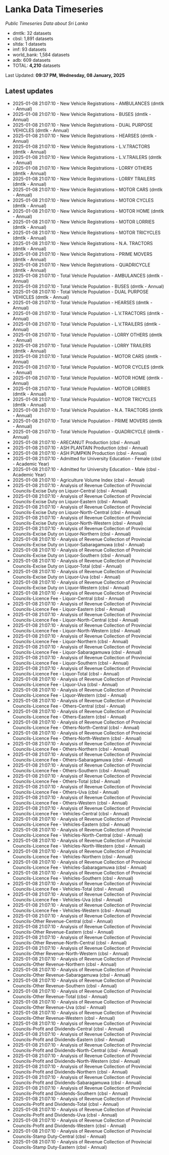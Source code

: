 # Lanka Data Timeseries
*Public Timeseries Data about Sri Lanka*

* dmtlk: 32 datasets
* cbsl: 1,891 datasets
* sltda: 1 datasets
* imf: 93 datasets
* world_bank: 1,584 datasets
* adb: 609 datasets
* TOTAL: **4,210** datasets

Last Updated: **09:37 PM, Wednesday, 08 January, 2025**

## Latest updates

* 2025-01-08 21:07:10 - New Vehicle Registrations - AMBULANCES (dmtlk - Annual)
* 2025-01-08 21:07:10 - New Vehicle Registrations - BUSES (dmtlk - Annual)
* 2025-01-08 21:07:10 - New Vehicle Registrations - DUAL PURPOSE VEHICLES (dmtlk - Annual)
* 2025-01-08 21:07:10 - New Vehicle Registrations - HEARSES (dmtlk - Annual)
* 2025-01-08 21:07:10 - New Vehicle Registrations - L.V.TRACTORS (dmtlk - Annual)
* 2025-01-08 21:07:10 - New Vehicle Registrations - L.V.TRAILERS (dmtlk - Annual)
* 2025-01-08 21:07:10 - New Vehicle Registrations - LORRY OTHERS (dmtlk - Annual)
* 2025-01-08 21:07:10 - New Vehicle Registrations - LORRY TRAILERS (dmtlk - Annual)
* 2025-01-08 21:07:10 - New Vehicle Registrations - MOTOR CARS (dmtlk - Annual)
* 2025-01-08 21:07:10 - New Vehicle Registrations - MOTOR CYCLES (dmtlk - Annual)
* 2025-01-08 21:07:10 - New Vehicle Registrations - MOTOR HOME (dmtlk - Annual)
* 2025-01-08 21:07:10 - New Vehicle Registrations - MOTOR LORRIES (dmtlk - Annual)
* 2025-01-08 21:07:10 - New Vehicle Registrations - MOTOR TRICYCLES (dmtlk - Annual)
* 2025-01-08 21:07:10 - New Vehicle Registrations - N.A. TRACTORS (dmtlk - Annual)
* 2025-01-08 21:07:10 - New Vehicle Registrations - PRIME MOVERS (dmtlk - Annual)
* 2025-01-08 21:07:10 - New Vehicle Registrations - QUADRICYCLE (dmtlk - Annual)
* 2025-01-08 21:07:10 - Total Vehicle Population - AMBULANCES (dmtlk - Annual)
* 2025-01-08 21:07:10 - Total Vehicle Population - BUSES (dmtlk - Annual)
* 2025-01-08 21:07:10 - Total Vehicle Population - DUAL PURPOSE VEHICLES (dmtlk - Annual)
* 2025-01-08 21:07:10 - Total Vehicle Population - HEARSES (dmtlk - Annual)
* 2025-01-08 21:07:10 - Total Vehicle Population - L.V.TRACTORS (dmtlk - Annual)
* 2025-01-08 21:07:10 - Total Vehicle Population - L.V.TRAILERS (dmtlk - Annual)
* 2025-01-08 21:07:10 - Total Vehicle Population - LORRY OTHERS (dmtlk - Annual)
* 2025-01-08 21:07:10 - Total Vehicle Population - LORRY TRAILERS (dmtlk - Annual)
* 2025-01-08 21:07:10 - Total Vehicle Population - MOTOR CARS (dmtlk - Annual)
* 2025-01-08 21:07:10 - Total Vehicle Population - MOTOR CYCLES (dmtlk - Annual)
* 2025-01-08 21:07:10 - Total Vehicle Population - MOTOR HOME (dmtlk - Annual)
* 2025-01-08 21:07:10 - Total Vehicle Population - MOTOR LORRIES (dmtlk - Annual)
* 2025-01-08 21:07:10 - Total Vehicle Population - MOTOR TRICYCLES (dmtlk - Annual)
* 2025-01-08 21:07:10 - Total Vehicle Population - N.A. TRACTORS (dmtlk - Annual)
* 2025-01-08 21:07:10 - Total Vehicle Population - PRIME MOVERS (dmtlk - Annual)
* 2025-01-08 21:07:10 - Total Vehicle Population - QUADRICYCLE (dmtlk - Annual)
* 2025-01-08 21:07:10 - ARECANUT Production (cbsl - Annual)
* 2025-01-08 21:07:10 - ASH PLANTAIN Production (cbsl - Annual)
* 2025-01-08 21:07:10 - ASH PUMPKIN Production (cbsl - Annual)
* 2025-01-08 21:07:10 - Admitted for University Education - Female (cbsl - Academic Year)
* 2025-01-08 21:07:10 - Admitted for University Education - Male (cbsl - Academic Year)
* 2025-01-08 21:07:10 - Agriculture Volume Index (cbsl - Annual)
* 2025-01-08 21:07:10 - Analysis of Revenue Collection of Provincial Councils-Excise Duty on Liquor-Central (cbsl - Annual)
* 2025-01-08 21:07:10 - Analysis of Revenue Collection of Provincial Councils-Excise Duty on Liquor-Eastern (cbsl - Annual)
* 2025-01-08 21:07:10 - Analysis of Revenue Collection of Provincial Councils-Excise Duty on Liquor-North-Central (cbsl - Annual)
* 2025-01-08 21:07:10 - Analysis of Revenue Collection of Provincial Councils-Excise Duty on Liquor-North-Western (cbsl - Annual)
* 2025-01-08 21:07:10 - Analysis of Revenue Collection of Provincial Councils-Excise Duty on Liquor-Northern (cbsl - Annual)
* 2025-01-08 21:07:10 - Analysis of Revenue Collection of Provincial Councils-Excise Duty on Liquor-Sabaragamuwa (cbsl - Annual)
* 2025-01-08 21:07:10 - Analysis of Revenue Collection of Provincial Councils-Excise Duty on Liquor-Southern (cbsl - Annual)
* 2025-01-08 21:07:10 - Analysis of Revenue Collection of Provincial Councils-Excise Duty on Liquor-Total (cbsl - Annual)
* 2025-01-08 21:07:10 - Analysis of Revenue Collection of Provincial Councils-Excise Duty on Liquor-Uva (cbsl - Annual)
* 2025-01-08 21:07:10 - Analysis of Revenue Collection of Provincial Councils-Excise Duty on Liquor-Western (cbsl - Annual)
* 2025-01-08 21:07:10 - Analysis of Revenue Collection of Provincial Councils-Licence Fee - Liquor-Central (cbsl - Annual)
* 2025-01-08 21:07:10 - Analysis of Revenue Collection of Provincial Councils-Licence Fee - Liquor-Eastern (cbsl - Annual)
* 2025-01-08 21:07:10 - Analysis of Revenue Collection of Provincial Councils-Licence Fee - Liquor-North-Central (cbsl - Annual)
* 2025-01-08 21:07:10 - Analysis of Revenue Collection of Provincial Councils-Licence Fee - Liquor-North-Western (cbsl - Annual)
* 2025-01-08 21:07:10 - Analysis of Revenue Collection of Provincial Councils-Licence Fee - Liquor-Northern (cbsl - Annual)
* 2025-01-08 21:07:10 - Analysis of Revenue Collection of Provincial Councils-Licence Fee - Liquor-Sabaragamuwa (cbsl - Annual)
* 2025-01-08 21:07:10 - Analysis of Revenue Collection of Provincial Councils-Licence Fee - Liquor-Southern (cbsl - Annual)
* 2025-01-08 21:07:10 - Analysis of Revenue Collection of Provincial Councils-Licence Fee - Liquor-Total (cbsl - Annual)
* 2025-01-08 21:07:10 - Analysis of Revenue Collection of Provincial Councils-Licence Fee - Liquor-Uva (cbsl - Annual)
* 2025-01-08 21:07:10 - Analysis of Revenue Collection of Provincial Councils-Licence Fee - Liquor-Western (cbsl - Annual)
* 2025-01-08 21:07:10 - Analysis of Revenue Collection of Provincial Councils-Licence Fee - Others-Central (cbsl - Annual)
* 2025-01-08 21:07:10 - Analysis of Revenue Collection of Provincial Councils-Licence Fee - Others-Eastern (cbsl - Annual)
* 2025-01-08 21:07:10 - Analysis of Revenue Collection of Provincial Councils-Licence Fee - Others-North-Central (cbsl - Annual)
* 2025-01-08 21:07:10 - Analysis of Revenue Collection of Provincial Councils-Licence Fee - Others-North-Western (cbsl - Annual)
* 2025-01-08 21:07:10 - Analysis of Revenue Collection of Provincial Councils-Licence Fee - Others-Northern (cbsl - Annual)
* 2025-01-08 21:07:10 - Analysis of Revenue Collection of Provincial Councils-Licence Fee - Others-Sabaragamuwa (cbsl - Annual)
* 2025-01-08 21:07:10 - Analysis of Revenue Collection of Provincial Councils-Licence Fee - Others-Southern (cbsl - Annual)
* 2025-01-08 21:07:10 - Analysis of Revenue Collection of Provincial Councils-Licence Fee - Others-Total (cbsl - Annual)
* 2025-01-08 21:07:10 - Analysis of Revenue Collection of Provincial Councils-Licence Fee - Others-Uva (cbsl - Annual)
* 2025-01-08 21:07:10 - Analysis of Revenue Collection of Provincial Councils-Licence Fee - Others-Western (cbsl - Annual)
* 2025-01-08 21:07:10 - Analysis of Revenue Collection of Provincial Councils-Licence Fee - Vehicles-Central (cbsl - Annual)
* 2025-01-08 21:07:10 - Analysis of Revenue Collection of Provincial Councils-Licence Fee - Vehicles-Eastern (cbsl - Annual)
* 2025-01-08 21:07:10 - Analysis of Revenue Collection of Provincial Councils-Licence Fee - Vehicles-North-Central (cbsl - Annual)
* 2025-01-08 21:07:10 - Analysis of Revenue Collection of Provincial Councils-Licence Fee - Vehicles-North-Western (cbsl - Annual)
* 2025-01-08 21:07:10 - Analysis of Revenue Collection of Provincial Councils-Licence Fee - Vehicles-Northern (cbsl - Annual)
* 2025-01-08 21:07:10 - Analysis of Revenue Collection of Provincial Councils-Licence Fee - Vehicles-Sabaragamuwa (cbsl - Annual)
* 2025-01-08 21:07:10 - Analysis of Revenue Collection of Provincial Councils-Licence Fee - Vehicles-Southern (cbsl - Annual)
* 2025-01-08 21:07:10 - Analysis of Revenue Collection of Provincial Councils-Licence Fee - Vehicles-Total (cbsl - Annual)
* 2025-01-08 21:07:10 - Analysis of Revenue Collection of Provincial Councils-Licence Fee - Vehicles-Uva (cbsl - Annual)
* 2025-01-08 21:07:10 - Analysis of Revenue Collection of Provincial Councils-Licence Fee - Vehicles-Western (cbsl - Annual)
* 2025-01-08 21:07:10 - Analysis of Revenue Collection of Provincial Councils-Other Revenue-Central (cbsl - Annual)
* 2025-01-08 21:07:10 - Analysis of Revenue Collection of Provincial Councils-Other Revenue-Eastern (cbsl - Annual)
* 2025-01-08 21:07:10 - Analysis of Revenue Collection of Provincial Councils-Other Revenue-North-Central (cbsl - Annual)
* 2025-01-08 21:07:10 - Analysis of Revenue Collection of Provincial Councils-Other Revenue-North-Western (cbsl - Annual)
* 2025-01-08 21:07:10 - Analysis of Revenue Collection of Provincial Councils-Other Revenue-Northern (cbsl - Annual)
* 2025-01-08 21:07:10 - Analysis of Revenue Collection of Provincial Councils-Other Revenue-Sabaragamuwa (cbsl - Annual)
* 2025-01-08 21:07:10 - Analysis of Revenue Collection of Provincial Councils-Other Revenue-Southern (cbsl - Annual)
* 2025-01-08 21:07:10 - Analysis of Revenue Collection of Provincial Councils-Other Revenue-Total (cbsl - Annual)
* 2025-01-08 21:07:10 - Analysis of Revenue Collection of Provincial Councils-Other Revenue-Uva (cbsl - Annual)
* 2025-01-08 21:07:10 - Analysis of Revenue Collection of Provincial Councils-Other Revenue-Western (cbsl - Annual)
* 2025-01-08 21:07:10 - Analysis of Revenue Collection of Provincial Councils-Profit and Dividends-Central (cbsl - Annual)
* 2025-01-08 21:07:10 - Analysis of Revenue Collection of Provincial Councils-Profit and Dividends-Eastern (cbsl - Annual)
* 2025-01-08 21:07:10 - Analysis of Revenue Collection of Provincial Councils-Profit and Dividends-North-Central (cbsl - Annual)
* 2025-01-08 21:07:10 - Analysis of Revenue Collection of Provincial Councils-Profit and Dividends-North-Western (cbsl - Annual)
* 2025-01-08 21:07:10 - Analysis of Revenue Collection of Provincial Councils-Profit and Dividends-Northern (cbsl - Annual)
* 2025-01-08 21:07:10 - Analysis of Revenue Collection of Provincial Councils-Profit and Dividends-Sabaragamuwa (cbsl - Annual)
* 2025-01-08 21:07:10 - Analysis of Revenue Collection of Provincial Councils-Profit and Dividends-Southern (cbsl - Annual)
* 2025-01-08 21:07:10 - Analysis of Revenue Collection of Provincial Councils-Profit and Dividends-Total (cbsl - Annual)
* 2025-01-08 21:07:10 - Analysis of Revenue Collection of Provincial Councils-Profit and Dividends-Uva (cbsl - Annual)
* 2025-01-08 21:07:10 - Analysis of Revenue Collection of Provincial Councils-Profit and Dividends-Western (cbsl - Annual)
* 2025-01-08 21:07:10 - Analysis of Revenue Collection of Provincial Councils-Stamp Duty-Central (cbsl - Annual)
* 2025-01-08 21:07:10 - Analysis of Revenue Collection of Provincial Councils-Stamp Duty-Eastern (cbsl - Annual)